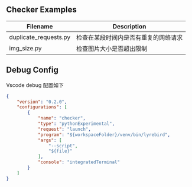 ## Checker Examples

|Filename             |Description                   |
|---------------------|------------------------------|
|duplicate_requests.py|检查在某段时间内是否有重复的网络请求|
|img_size.py          |检查图片大小是否超出限制          |

## Debug Config
Vscode debug 配置如下
```json
{
    "version": "0.2.0",
    "configurations": [
        {
            "name": "checker",
            "type": "pythonExperimental",
            "request": "launch",
            "program": "${workspaceFolder}/venv/bin/lyrebird",
            "args": [
                "--script",
                "${file}"
            ],
            "console": "integratedTerminal"
        }
    ]
}
```
